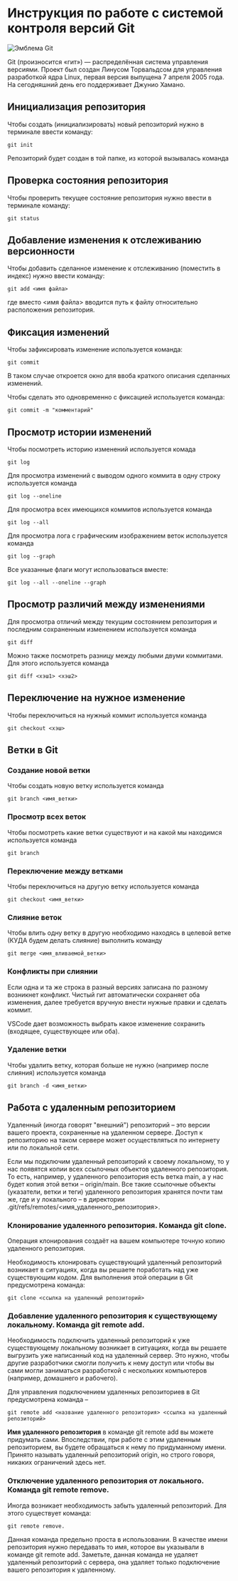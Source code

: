# **Инструкция по работе с системой контроля версий Git**

![Эмблема Git](git.jpg)

Git (произносится «гит») — распределённая система управления версиями. Проект был создан Линусом Торвальдсом для управления разработкой ядра Linux, первая версия выпущена 7 апреля 2005 года. На сегодняшний день его поддерживает Джунио Хамано.

## Инициализация репозитория

Чтобы создать (инициализировать) новый репозиторий нужно в терминале ввести команду:

    git init

Репозиторий будет создан в той папке, из которой вызывалась команда

## Проверка состояния репозитория

Чтобы проверить текущее состояние репозитория нужно ввести в терминале команду:

    git status

## Добавление изменения к отслеживанию версионности

Чтобы добавить сделанное изменение к отслеживанию (поместить в индекс) нужно ввести команду:

    git add <имя файла>

где вместо <имя файла> вводится путь к файлу относительно расположения репозитория.

## Фиксация изменений

Чтобы зафиксировать изменение используется команда:

    git commit

В таком случае откроется окно для ввоба краткого описания сделанных изменений.

Чтобы сделать это одновременно с фиксацией используется команда:

    git commit -m "комментарий"

## Просмотр истории изменений

Чтобы посмотреть историю изменений используется комада

    git log

Для просмотра изменений с выводом одного коммита в одну строку используется команда

    git log --oneline

Для просмотра всех имеющихся коммитов используется команда

    git log --all

Для просмотра лога с графическим изображением веток используется команда

    git log --graph

Все указанные флаги могут использоваться вместе:

    git log --all --oneline --graph

## Просмотр различий между изменениями

Для просмотра отличий между текущим состоянием репозитория и последним сохраненным изменением используется команда

    git diff

Можно также посмотреть разницу между любыми двуми коммитами. Для этого используется команда

    git diff <хэш1> <хэш2>

## Переключение на нужное изменение

Чтобы переключиться на нужный коммит используется команда

    git checkout <хэш>

## Ветки в Git

### Создание новой ветки

Чтобы создать новую ветку используется команда

    git branch <имя_ветки>

### Просмотр всех веток

Чтобы посмотреть какие ветки существуют и на какой мы находимся используется команда

    git branch

### Переключение между ветками

Чтобы переключиться на другую ветку используется команда

    git checkout <имя_ветки>

### Слияние веток

Чтобы влить одну ветку в другую необходимо находясь в целевой ветке (КУДА будем делать слияние) выполнить команду

    git merge <имя_вливаемой_ветки>

### Конфликты при слиянии

Если одна и та же строка в разный версиях записана по разному возникнет конфликт.
Чистый гит автоматически сохраняет оба изменения, далее требуется вручную внести нужные правки и сделать коммит.

VSСode дает возможность выбрать какое изменение сохранить (входящее, существующее или оба).

### Удаление ветки

Чтобы удалить ветку, которая больше не нужно (например после слияния) используется команда

    git branch -d <имя_ветки>

## Работа с удаленным репозиторием

Удаленный (иногда говорят "внешний") репозиторий – это версии вашего проекта, сохраненные на удаленном сервере. Доступ к репозиторию на таком сервере может осуществляться по интернету или по локальной сети.

Если мы подключим удаленный репозиторий к своему локальному, то у нас появятся копии всех ссылочных объектов удаленного репозитория. То есть, например, у удаленного репозитория есть ветка main, а у нас будет копия этой ветки – origin/main. Все такие ссылочные объекты (указатели, ветки и теги) удаленного репозитория хранятся почти там же, где и у локального – в директории .git/refs/remotes/<имя_удаленного_репозитория>.

### Клонирование удаленного репозитория. Команда git clone.

Операция клонирования создаёт на вашем компьютере точную копию удаленного репозитория.

Необходимость клонировать существующий удаленный репозиторий возникает в ситуациях, когда вы решаете поработать над уже существующим кодом. Для выполнения этой операции в Git предусмотрена команда:

    git clone <ссылка на удаленный репозиторий>

### Добавление удаленного репозитория к существующему локальному. Команда git remote add.

Необходимость подключить удаленный репозиторий к уже существующему локальному возникает в ситуациях, когда вы решаете выгрузить уже написанный код на удаленный сервер. Это нужно, чтобы другие разработчики смогли получить к нему доступ или чтобы вы сами могли заниматься разработкой с нескольких компьютеров (например, домашнего и рабочего).

Для управления подключением удаленных репозиториев в Git предусмотрена команда – 

    git remote add <название удаленного репозитория> <ссылка на удаленный репозиторий>

**Имя удаленного репозитория** в команде git remote add вы можете придумать сами. Впоследствии, при работе с этим удаленным репозиторием, вы будете обращаться к нему по придуманному имени. Принято называть удаленный репозиторий origin, но строго говоря, никаких ограничений здесь нет.

### Отключение удаленного репозитория от локального. Команда git remote remove.

Иногда возникает необходимость забыть удаленный репозиторий. Для этого существует команда:
    
    git remote remove.

Данная команда предельно проста в использовании. В качестве имени репозитория нужно передавать то имя, которое вы указывали в команде git remote add. Заметьте, данная команда не удаляет удаленный репозиторий с сервера, она удаляет только подключение вашего репозитория к удаленному.
